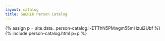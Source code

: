 ```yaml
---
layout: catalog
title: SWERIK Person Catalog
---
```

{% assign p = site.data._person-catalog.i-ETThN5PMwgm55mHzui2Ubf %}
{% include person-catalog.html p=p %}

